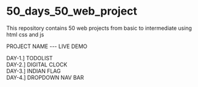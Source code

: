 # 50_days_50_web_project
This repository contains 50 web projects from basic to intermediate using html css and js 

 PROJECT NAME --- LIVE DEMO 

DAY-1.] TODOLIST     
DAY-2.] DIGITAL CLOCK      
DAY-3.] INDIAN FLAG     
DAY-4.] DROPDOWN NAV BAR 
